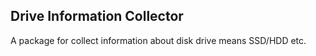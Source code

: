 ## Drive Information Collector
A package for collect information about disk drive means SSD/HDD etc.


